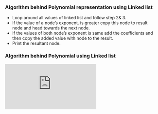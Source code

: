 ### Algorithm behind Polynomial representation using Linked list

   - Loop around all values of linked list and follow step 2& 3.
   - If the value of a node’s exponent. is greater copy this node to result node and head towards the next node.
   - If the values of both node’s exponent is same add the coefficients and then copy the added value with node to the result.
   - Print the resultant node.

### Algorithm behind Polynomial using Linked list
<iframe src="https://www.youtube.com/embed/EH80MJU-VBM" frameborder="0" allow="autoplay; encrypted-media" allowfullscreen></iframe>
